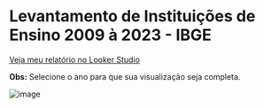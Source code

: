 # Levantamento de Instituições de Ensino 2009 à 2023 - IBGE

[Veja meu relatório no Looker Studio](https://lookerstudio.google.com/reporting/f7e1d594-3d88-46ce-a007-f87c6970412e)

**Obs:** Selecione o ano para que sua visualização seja completa.

![image](https://github.com/user-attachments/assets/3e82663c-a134-4d5a-9beb-2d8c59f33468)
